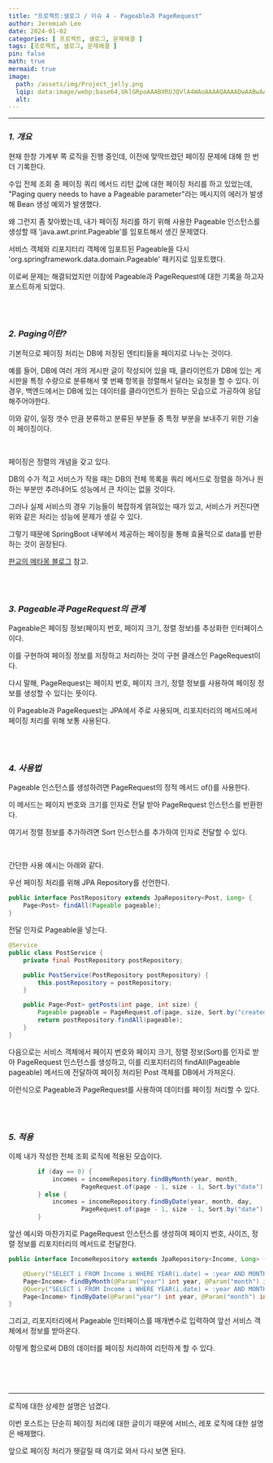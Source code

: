 ```yaml
---
title: "프로젝트:샐로그 / 이슈 4 - Pageable과 PageRequest"
author: Jeremiah Lee
date: 2024-01-02
categories: [ 프로젝트, 샐로그, 문제해결 ]
tags: [프로젝트, 샐로그, 문제해결 ]
pin: false
math: true
mermaid: true
image: 
  path: /assets/img/Project_jelly.png
  lqip: data:image/webp;base64,UklGRpoAAABXRUJQVlA4WAoAAAAQAAAADwAABwAAQUxQSDIAAAARL0AmbZurmr57yyIiqE8oiG0bejIYEQTgqiDA9vqnsUSI6H+oAERp2HZ65qP/VIAWAFZQOCBCAAAA8AEAnQEqEAAIAAVAfCWkAALp8sF8rgRgAP7o9FDvMCkMde9PK7euH5M1m6VWoDXf2FkP3BqV0ZYbO6NA/VFIAAAA
  alt: 
---
```

***

### ***1. 개요***

현재 한창 가계부 쪽 로직을 진행 중인데, 이전에 맞딱뜨렸던 페이징 문제에 대해 한 번 더 기록한다.

수입 전체 조회 중 페이징 쿼리 메서드 리턴 값에 대한 페이징 처리를 하고 있었는데,
"Paging query needs to have a Pageable parameter"라는 메시지의 에러가 발생해 Bean 생성 예외가 발생했다.

왜 그런지 좀 찾아봤는데, 내가 페이징 처리를 하기 위해 사용한 Pageable 인스턴스를 생성할 때 
'java.awt.print.Pageable'를 임포트해서 생긴 문제였다.

서비스 객체와 리포지터리 객체에 임포트된 Pageable을 다시 'org.springframework.data.domain.Pageable' 패키지로 임포트했다.

이로써 문제는 해결되었지만 이참에 Pageable과 PageRequest에 대한 기록을 하고자 포스트하게 되었다.

<br>
<br>

### ***2. Paging이란?***

기본적으로 페이징 처리는 DB에 저장된 엔티티들을 페이지로 나누는 것이다.

예를 들어, DB에 여러 개의 게시판 글이 작성되어 있을 때, 클라이언트가 DB에 있는 게시판을 특정 수량으로 분류해서 몇 번째 항목을 정렬해서 달라는 요청을 할 수 있다.
이 경우, 백엔드에서는 DB에 있는 데이터를 클라이언트가 원하는 모습으로 가공하여 응답해주어야한다.

이와 같이, 일정 갯수 만큼 분류하고 분류된 부분들 중 특정 부분을 보내주기 위한 기술이 페이징이다.

<br>

페이징은 정렬의 개념을 갖고 있다.

DB의 수가 적고 서비스가 작을 때는 DB의 전체 목록을 쿼리 메서드로 정렬을 하거나 원하는 부분만 추려내어도 성능에서 큰 차이는 없을 것이다.

그러나 실제 서비스의 경우 기능들이 복잡하게 얽혀있는 때가 있고, 서비스가 커진다면 위와 같은 처리는 성능에 문제가 생길 수 있다.

그렇기 때문에 SpringBoot 내부에서 제공하는 페이징을 통해 효율적으로 data를 반환하는 것이 권장된다.

[판교의 메타몽 블로그](https://astrid-dm.tistory.com/484) 참고.

<br>
<br>

### ***3. Pageable과 PageRequest의 관계***

Pageable은 페이징 정보(페이지 번호, 페이지 크기, 정렬 정보)를 추상화한 인터페이스이다.

이를 구현하여 페이징 정보를 저장하고 처리하는 것이 구현 클래스인 PageRequest이다.

다시 말해, PageRequest는 페이지 번호, 페이지 크기, 정렬 정보를 사용하여 페이징 정보를 생성할 수 있다는 뜻이다.

이 Pageable과 PageRequest는 JPA에서 주로 사용되며, 리포지터리의 메서드에서 페이징 처리를 위해 보통 사용된다.

<br>
<br>

### ***4. 사용법***

Pageable 인스턴스를 생성하려면 PageRequest의 정적 메서드 of()를 사용한다.

이 메서드는 페이지 번호와 크기를 인자로 전달 받아 PageRequest 인스턴스를 반환한다.

여기서 정렬 정보를 추가하려면 Sort 인스턴스를 추가하여 인자로 전달할 수 있다.

<br>

간단한 사용 예시는 아래와 같다.

우선 페이징 처리를 위해 JPA Repository를 선언한다.

```java
public interface PostRepository extends JpaRepository<Post, Long> {
    Page<Post> findAll(Pageable pageable);
}
```

전달 인자로 Pageable을 넣는다.

```java
@Service
public class PostService {
    private final PostRepository postRepository;

    public PostService(PostRepository postRepository) {
        this.postRepository = postRepository;
    }

    public Page<Post> getPosts(int page, int size) {
        Pageable pageable = PageRequest.of(page, size, Sort.by("createdDate").descending());
        return postRepository.findAll(pageable);
    }
}

```

다음으로는 서비스 객체에서 페이지 번호와 페이지 크기, 정렬 정보(Sort)를 인자로 받아 PageRequest 인스턴스를 생성하고, 이를 
리포지터리의 findAll(Pageable pageable) 메서드에 전달하여 페이징 처리된 Post 객체를 DB에서 가져온다.

이런식으로 Pageable과 PageRequest를 사용하여 데이터를 페이징 처리할 수 있다.

<br>
<br>

### ***5. 적용***

이제 내가 작성한 전체 조회 로직에 적용된 모습이다.

```java
        if (day == 0) {
            incomes = incomeRepository.findByMonth(year, month,
                    PageRequest.of(page - 1, size - 1, Sort.by("date").descending()));
        } else {
            incomes = incomeRepository.findByDate(year, month, day,
                    PageRequest.of(page - 1, size - 1, Sort.by("date").descending()));
        }
```

앞선 예시와 마찬가지로 PageRequest 인스턴스를 생성하여 페이지 번호, 사이즈, 정렬 정보를 리포지터리의 메서드로 전달한다.

```java
public interface IncomeRepository extends JpaRepository<Income, Long> {

    @Query("SELECT i FROM Income i WHERE YEAR(i.date) = :year AND MONTH(i.date) = :month")
    Page<Income> findByMonth(@Param("year") int year, @Param("month") int month, Pageable pageable);
    @Query("SELECT i FROM Income i WHERE YEAR(i.date) = :year AND MONTH(i.date) = :month AND DAY(i.date) = :day")
    Page<Income> findByDate(@Param("year") int year, @Param("month") int month, @Param("day") int day, Pageable pageable);
}
```

그리고, 리포지터리에서 Pageable 인터페이스를 매개변수로 입력하여 앞선 서비스 객체에서 정보를 받아온다.

이렇게 함으로써 DB의 데이터를 페이징 처리하여 리턴하게 할 수 있다.


<br>
<br>
<br>

***

로직에 대한 상세한 설명은 넘겼다.

이번 포스트는 단순히 페이징 처리에 대한 글이기 때문에 서비스, 레포 로직에 대한 설명은 배제했다.

앞으로 페이징 처리가 헷갈릴 때 여기로 와서 다시 보면 된다.
